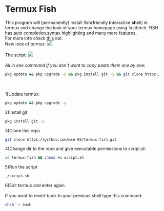 # Termux Fish
This program will (permanently) install fish(<b>f</b>riendly <b>i</b>nteractive <b>sh</b>ell) in termux and change the look of your termux homepage using fastfetch. FISH has auto completion,syntax highlighting and many more features.
<br>
For more info check <a href="https://fishshell.com" target="_blank">this</a> out.
<br>
New look of termux:
<img src="Screenshot_3.png">
<br><br>
The script:
<img src="preview/Screenshot_20210419-131801_Termux.jpg">
<br><br>
<i>All in one command if you don't want to copy paste them one by one:</i>
```bash
pkg update && pkg upgrade -y && pkg install git -y && git clone https://github.com/msn-05/termux-fish.git && cd termux-fish && chmod +x script.sh && ./script.sh
```
<br><br>
1)Update termux:
```bash
pkg update && pkg upgrade -y
```
2)Install git
```bash
pkg install git -y
```
3)Clone this repo
```bash
git clone https://github.com/msn-05/termux-fish.git
```
4)Change dir to the repo and give executable permissions to script.sh
```bash
cd termux-fish && chmod +x script.sh
```
5)Run the script
```bash
./script.sh
```
6)Exit termux and enter again.
<br><br>
If you want to revert back to your previous shell type this command:<br>
```bash
chsh -s bash
```
